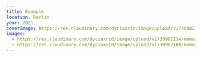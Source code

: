 ```yaml
---
title: Example
location: Berlin
year: 2021
coverImage: https://res.cloudinary.com/dyciaxri0/image/upload/v1730982148/memory/img10_xecpym.jpg
images:
  - https://res.cloudinary.com/dyciaxri0/image/upload/v1730982134/memory/img4-cover_h1f7r7.jpg
  - https://res.cloudinary.com/dyciaxri0/image/upload/v1730982106/memory/img9_ihevii.jpg
---
```

